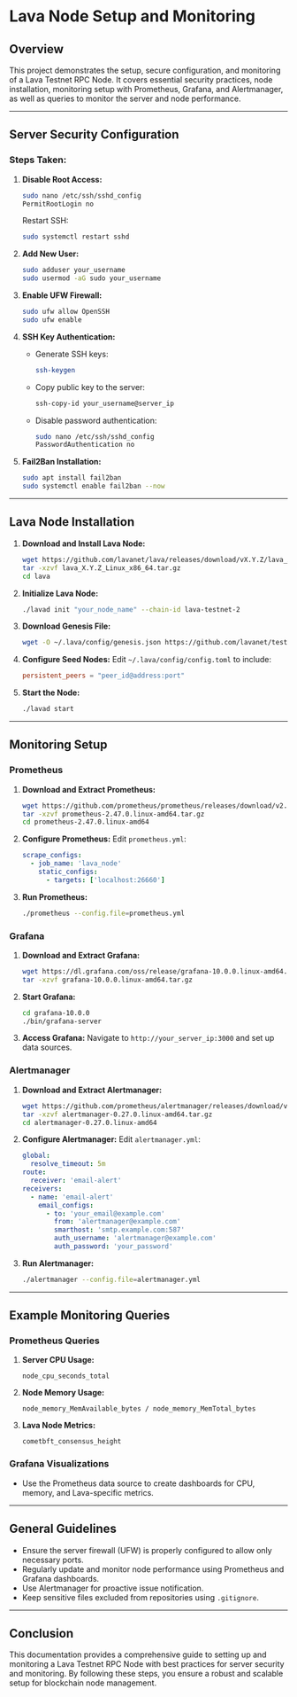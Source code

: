 # Lava Node Setup and Monitoring

## Overview
This project demonstrates the setup, secure configuration, and monitoring of a Lava Testnet RPC Node. It covers essential security practices, node installation, monitoring setup with Prometheus, Grafana, and Alertmanager, as well as queries to monitor the server and node performance.

---

## Server Security Configuration

### Steps Taken:

1. **Disable Root Access:**
   ```bash
   sudo nano /etc/ssh/sshd_config
   PermitRootLogin no
   ```
   Restart SSH:
   ```bash
   sudo systemctl restart sshd
   ```

2. **Add New User:**
   ```bash
   sudo adduser your_username
   sudo usermod -aG sudo your_username
   ```

3. **Enable UFW Firewall:**
   ```bash
   sudo ufw allow OpenSSH
   sudo ufw enable
   ```

4. **SSH Key Authentication:**
   - Generate SSH keys:
     ```bash
     ssh-keygen
     ```
   - Copy public key to the server:
     ```bash
     ssh-copy-id your_username@server_ip
     ```
   - Disable password authentication:
     ```bash
     sudo nano /etc/ssh/sshd_config
     PasswordAuthentication no
     ```

5. **Fail2Ban Installation:**
   ```bash
   sudo apt install fail2ban
   sudo systemctl enable fail2ban --now
   ```

---

## Lava Node Installation

1. **Download and Install Lava Node:**
   ```bash
   wget https://github.com/lavanet/lava/releases/download/vX.Y.Z/lava_X.Y.Z_Linux_x86_64.tar.gz
   tar -xzvf lava_X.Y.Z_Linux_x86_64.tar.gz
   cd lava
   ```

2. **Initialize Lava Node:**
   ```bash
   ./lavad init "your_node_name" --chain-id lava-testnet-2
   ```

3. **Download Genesis File:**
   ```bash
   wget -O ~/.lava/config/genesis.json https://github.com/lavanet/testnet/raw/main/genesis.json
   ```

4. **Configure Seed Nodes:**
   Edit `~/.lava/config/config.toml` to include:
   ```toml
   persistent_peers = "peer_id@address:port"
   ```

5. **Start the Node:**
   ```bash
   ./lavad start
   ```

---

## Monitoring Setup

### Prometheus
1. **Download and Extract Prometheus:**
   ```bash
   wget https://github.com/prometheus/prometheus/releases/download/v2.47.0/prometheus-2.47.0.linux-amd64.tar.gz
   tar -xzvf prometheus-2.47.0.linux-amd64.tar.gz
   cd prometheus-2.47.0.linux-amd64
   ```

2. **Configure Prometheus:**
   Edit `prometheus.yml`:
   ```yaml
   scrape_configs:
     - job_name: 'lava_node'
       static_configs:
         - targets: ['localhost:26660']
   ```

3. **Run Prometheus:**
   ```bash
   ./prometheus --config.file=prometheus.yml
   ```

### Grafana
1. **Download and Extract Grafana:**
   ```bash
   wget https://dl.grafana.com/oss/release/grafana-10.0.0.linux-amd64.tar.gz
   tar -xzvf grafana-10.0.0.linux-amd64.tar.gz
   ```

2. **Start Grafana:**
   ```bash
   cd grafana-10.0.0
   ./bin/grafana-server
   ```

3. **Access Grafana:**
   Navigate to `http://your_server_ip:3000` and set up data sources.

### Alertmanager
1. **Download and Extract Alertmanager:**
   ```bash
   wget https://github.com/prometheus/alertmanager/releases/download/v0.27.0/alertmanager-0.27.0.linux-amd64.tar.gz
   tar -xzvf alertmanager-0.27.0.linux-amd64.tar.gz
   cd alertmanager-0.27.0.linux-amd64
   ```

2. **Configure Alertmanager:**
   Edit `alertmanager.yml`:
   ```yaml
   global:
     resolve_timeout: 5m
   route:
     receiver: 'email-alert'
   receivers:
     - name: 'email-alert'
       email_configs:
         - to: 'your_email@example.com'
           from: 'alertmanager@example.com'
           smarthost: 'smtp.example.com:587'
           auth_username: 'alertmanager@example.com'
           auth_password: 'your_password'
   ```

3. **Run Alertmanager:**
   ```bash
   ./alertmanager --config.file=alertmanager.yml
   ```

---

## Example Monitoring Queries

### Prometheus Queries
1. **Server CPU Usage:**
   ```promql
   node_cpu_seconds_total
   ```

2. **Node Memory Usage:**
   ```promql
   node_memory_MemAvailable_bytes / node_memory_MemTotal_bytes
   ```

3. **Lava Node Metrics:**
   ```promql
   cometbft_consensus_height
   ```

### Grafana Visualizations
- Use the Prometheus data source to create dashboards for CPU, memory, and Lava-specific metrics.

---

## General Guidelines
- Ensure the server firewall (UFW) is properly configured to allow only necessary ports.
- Regularly update and monitor node performance using Prometheus and Grafana dashboards.
- Use Alertmanager for proactive issue notification.
- Keep sensitive files excluded from repositories using `.gitignore`.

---

## Conclusion
This documentation provides a comprehensive guide to setting up and monitoring a Lava Testnet RPC Node with best practices for server security and monitoring. By following these steps, you ensure a robust and scalable setup for blockchain node management.
